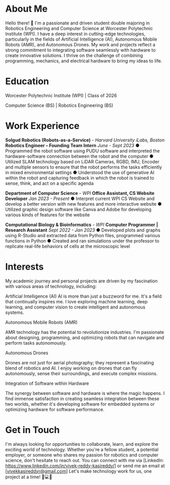 # About Me

Hello there! 👋 I'm a passionate and driven student double majoring in Robotics Engineering and Computer Science at 
Worcester Polytechnic Institute (WPI). I have a deep interest in cutting-edge technologies, particularly in the fields 
of Artificial Intelligence (AI), Autonomous Mobile Robots (AMR), and Autonomous Drones. My work and projects reflect a 
strong commitment to integrating software seamlessly with hardware to create innovative solutions. I thrive on the challenge of 
combining programming, mechanics, and electrical hardware to bring my ideas to life.

# Education
Worcester Polytechnic Institute (WPI) | Class of 2026 

Computer Science (BS) | Robotics Engineering (BS) 

# Work Experience 

**Solgud Robotics (Robots-as-a-Service)** - *Harvard University iLabs, Boston*
**Robotics Engineer – Founding Team Intern** *June - Sept 2023*
● Programmed the robot software using PUDU software and interpreted the hardware-software connection between the robot and
the computer
● Utilized SLAM technology based on LiDAR Cameras, RGBD, IMU, Encoder and multiple sensors to ensure that the robot
performs the tasks efficiently in mixed environmental settings
● Understood the use of generative AI within the robot and capturing feedback in which the robot is trained to sense, think, and act
on a specific agenda

**Department of Computer Science** - *WPI*
**Office Assistant, CS Website Developer** *Jan 2023 - Present*
● Interpret current WPI CS Website and develop a better version with new features and more interactive website
● Utilized graphic design software like Canva and Adobe for developing various kinds of features for the website

**Computational Biology & Bioinformatics** - *WPI*
**Computer Programmer | Research Assistant** *Sept 2022 - Jan 2023*
● Developed plots and graphs using R-Studio and extracted data from Python files, programmed various functions in Python
● Created and ran simulations under the professor to replicate real-life behaviors of cells at the microscopic level


# Interests

My academic journey and personal projects are driven by my fascination with various areas of technology, including:

Artificial Intelligence (AI)
AI is more than just a buzzword for me. It's a field that continually inspires me. 
I love exploring machine learning, deep learning, and computer vision to create intelligent and autonomous systems.

Autonomous Mobile Robots (AMR)

AMR technology has the potential to revolutionize industries.
I'm passionate about designing, programming, and optimizing robots 
that can navigate and perform tasks autonomously.

Autonomous Drones

Drones are not just for aerial photography; they represent a 
fascinating blend of robotics and AI. I enjoy working on drones 
that can fly autonomously, sense their surroundings, and execute complex missions.

Integration of Software within Hardware

The synergy between software and hardware is where the magic happens. 
I find immense satisfaction in creating seamless integration between these two worlds, 
whether it's developing software for embedded systems or optimizing hardware for software performance.


# Get in Touch

I'm always looking for opportunities to collaborate, learn, and explore the exciting world of technology. 
Whether you're a fellow student, a potential employer, or someone who shares my passion for robotics and computer science, don't hesitate to reach out. 
You can connect with me via [LinkedIn: https://www.linkedin.com/in/vivek-reddy-kasireddy/] or send me an email at [vivekkasireddyr@gmail.com]
Let's make technology work for us, one project at a time! 🤖💻🚀
